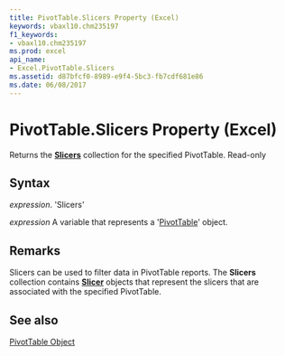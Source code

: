```yaml
---
title: PivotTable.Slicers Property (Excel)
keywords: vbaxl10.chm235197
f1_keywords:
- vbaxl10.chm235197
ms.prod: excel
api_name:
- Excel.PivotTable.Slicers
ms.assetid: d87bfcf0-8989-e9f4-5bc3-fb7cdf681e86
ms.date: 06/08/2017
---
```



# PivotTable.Slicers Property (Excel)

Returns the  **[Slicers](Excel.Slicers.md)** collection for the specified PivotTable. Read-only


## Syntax

 _expression_. 'Slicers'

 _expression_ A variable that represents a '[PivotTable](Excel.PivotTable.md)' object.


## Remarks

Slicers can be used to filter data in PivotTable reports. The  **Slicers** collection contains **[Slicer](Excel.Slicer.md)** objects that represent the slicers that are associated with the specified PivotTable.


## See also


[PivotTable Object](Excel.PivotTable.md)

